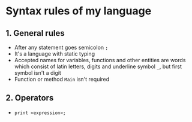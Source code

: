 # Syntax rules of my language

## 1. General rules
* After any statement goes semicolon `;`
* It's a language with static typing
* Accepted names for variables, functions and other entities are words which consist of latin letters, digits and underline symbol `_`,
but first symbol isn't a digit
* Function or method `Main` isn't required

## 2. Operators
* `print <expression>;`
